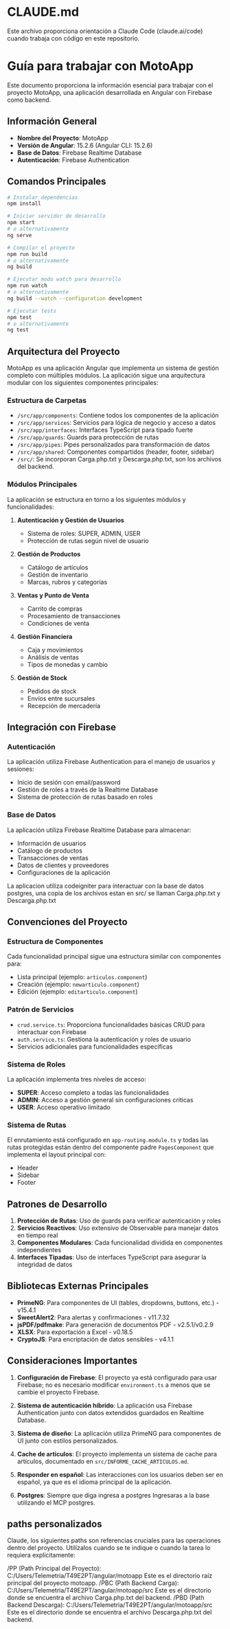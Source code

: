 # CLAUDE.md

Este archivo proporciona orientación a Claude Code (claude.ai/code) cuando trabaja con código en este repositorio.

# Guía para trabajar con MotoApp

Este documento proporciona la información esencial para trabajar con el proyecto MotoApp, una aplicación desarrollada en Angular con Firebase como backend.

## Información General

- **Nombre del Proyecto**: MotoApp
- **Versión de Angular**: 15.2.6 (Angular CLI: 15.2.6)
- **Base de Datos**: Firebase Realtime Database
- **Autenticación**: Firebase Authentication

## Comandos Principales

```bash
# Instalar dependencias
npm install

# Iniciar servidor de desarrollo
npm start
# o alternativamente
ng serve

# Compilar el proyecto
npm run build
# o alternativamente
ng build

# Ejecutar modo watch para desarrollo
npm run watch
# o alternativamente
ng build --watch --configuration development

# Ejecutar tests
npm test
# o alternativamente
ng test
```

## Arquitectura del Proyecto

MotoApp es una aplicación Angular que implementa un sistema de gestión completo con múltiples módulos. La aplicación sigue una arquitectura modular con los siguientes componentes principales:

### Estructura de Carpetas

- `/src/app/components`: Contiene todos los componentes de la aplicación
- `/src/app/services`: Servicios para lógica de negocio y acceso a datos
- `/src/app/interfaces`: Interfaces TypeScript para tipado fuerte
- `/src/app/guards`: Guards para protección de rutas
- `/src/app/pipes`: Pipes personalizados para transformación de datos
- `/src/app/shared`: Componentes compartidos (header, footer, sidebar)
- `/src/`: Se incorporan Carga.php.txt y Descarga.php.txt, son los archivos del backend. 

### Módulos Principales

La aplicación se estructura en torno a los siguientes módulos y funcionalidades:

1. **Autenticación y Gestión de Usuarios**
   - Sistema de roles: SUPER, ADMIN, USER
   - Protección de rutas según nivel de usuario

2. **Gestión de Productos**
   - Catálogo de artículos
   - Gestión de inventario
   - Marcas, rubros y categorías

3. **Ventas y Punto de Venta**
   - Carrito de compras
   - Procesamiento de transacciones
   - Condiciones de venta

4. **Gestión Financiera**
   - Caja y movimientos
   - Análisis de ventas
   - Tipos de monedas y cambio

5. **Gestión de Stock**
   - Pedidos de stock
   - Envíos entre sucursales
   - Recepción de mercadería

## Integración con Firebase

### Autenticación

La aplicación utiliza Firebase Authentication para el manejo de usuarios y sesiones:

- Inicio de sesión con email/password
- Gestión de roles a través de la Realtime Database
- Sistema de protección de rutas basado en roles

### Base de Datos

La aplicación utiliza Firebase Realtime Database para almacenar:

- Información de usuarios
- Catálogo de productos
- Transacciones de ventas
- Datos de clientes y proveedores
- Configuraciones de la aplicación

La aplicacion utiliza codeigniter para interactuar con la base de datos postgres, una copia de los archivos estan en src/ se llaman Carga.php.txt y Descarga.php.txt

## Convenciones del Proyecto

### Estructura de Componentes

Cada funcionalidad principal sigue una estructura similar con componentes para:
- Lista principal (ejemplo: `articulos.component`)
- Creación (ejemplo: `newarticulo.component`)
- Edición (ejemplo: `editarticulo.component`)

### Patrón de Servicios

- `crud.service.ts`: Proporciona funcionalidades básicas CRUD para interactuar con Firebase
- `auth.service.ts`: Gestiona la autenticación y roles de usuario
- Servicios adicionales para funcionalidades específicas

### Sistema de Roles

La aplicación implementa tres niveles de acceso:
- **SUPER**: Acceso completo a todas las funcionalidades
- **ADMIN**: Acceso a gestión general sin configuraciones críticas
- **USER**: Acceso operativo limitado

### Sistema de Rutas

El enrutamiento está configurado en `app-routing.module.ts` y todas las rutas protegidas están dentro del componente padre `PagesComponent` que implementa el layout principal con:
- Header
- Sidebar
- Footer

## Patrones de Desarrollo

1. **Protección de Rutas**: Uso de guards para verificar autenticación y roles
2. **Servicios Reactivos**: Uso extensivo de Observable para manejar datos en tiempo real
3. **Componentes Modulares**: Cada funcionalidad dividida en componentes independientes
4. **Interfaces Tipadas**: Uso de interfaces TypeScript para asegurar la integridad de datos

## Bibliotecas Externas Principales

- **PrimeNG**: Para componentes de UI (tables, dropdowns, buttons, etc.) - v15.4.1
- **SweetAlert2**: Para alertas y confirmaciones - v11.7.32
- **jsPDF/pdfmake**: Para generación de documentos PDF - v2.5.1/v0.2.9
- **XLSX**: Para exportación a Excel - v0.18.5
- **CryptoJS**: Para encriptación de datos sensibles - v4.1.1

## Consideraciones Importantes

1. **Configuración de Firebase**: El proyecto ya está configurado para usar Firebase; no es necesario modificar `environment.ts` a menos que se cambie el proyecto Firebase.

2. **Sistema de autenticación híbrido**: La aplicación usa Firebase Authentication junto con datos extendidos guardados en Realtime Database.

3. **Sistema de diseño**: La aplicación utiliza PrimeNG para componentes de UI junto con estilos personalizados.

4. **Cache de artículos**: El proyecto implementa un sistema de cache para artículos, documentado en `src/INFORME_CACHE_ARTICULOS.md`.

5. **Responder en español**: Las interacciones con los usuarios deben ser en español, ya que es el idioma principal de la aplicación.

6. **Postgres**: Siempre que diga ingresa a postgres Ingresaras a la base utilizando el MCP postgres.

## paths personalizados

Claude, los siguientes paths son referencias cruciales para las operaciones dentro del proyecto. Utilízalos cuando se te indique o cuando la tarea lo requiera explícitamente:

/PP (Path Principal del Proyecto): C:/Users/Telemetria/T49E2PT/angular/motoapp
Este es el directorio raíz principal del proyecto motoapp.
/PBC (Path Backend Carga): C:/Users/Telemetria/T49E2PT/angular/motoapp/src
Este es el directorio donde se encuentra el archivo Carga.php.txt del backend.
/PBD (Path Backend Descarga): C:/Users/Telemetria/T49E2PT/angular/motoapp/src
Este es el directorio donde se encuentra el archivo Descarga.php.txt del backend.

